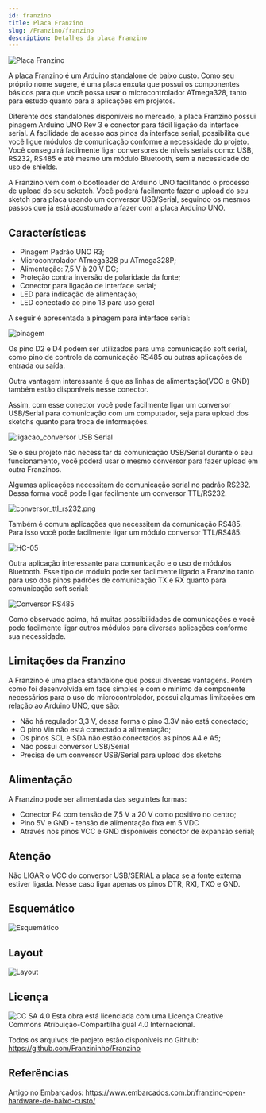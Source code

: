 ```yaml
---
id: franzino
title: Placa Franzino
slug: /Franzino/franzino
description: Detalhes da placa Franzino
---
```


![Placa Franzino](img/franzino.jpg)

A placa Franzino é um Arduino standalone de baixo custo. Como seu próprio nome sugere, é uma placa enxuta que possui os componentes básicos para que você possa usar o microcontrolador ATmega328, tanto para estudo quanto para a aplicações em projetos.

Diferente dos standalones disponíveis no mercado, a placa Franzino possui pinagem Arduino UNO Rev 3 e conector para fácil ligação da interface serial. A facilidade de acesso aos pinos da interface serial, possibilita que você ligue módulos de comunicação conforme a necessidade do projeto. Você conseguirá facilmente ligar conversores de níveis seriais como: USB, RS232, RS485 e até mesmo um módulo Bluetooth, sem a necessidade do uso de shields.

A Franzino vem com o bootloader do Arduino UNO facilitando o processo de upload do seu scketch. Você poderá facilmente fazer o upload do seu sketch para placa usando um conversor USB/Serial, seguindo os mesmos passos que já está acostumado a fazer com a placa Arduino UNO.

## Características

- Pinagem Padrão UNO R3;
- Microcontrolador ATmega328 pu ATmega328P;
- Alimentação: 7,5 V à 20 V DC;
- Proteção contra inversão de polaridade da fonte;
- Conector para ligação de interface serial;
- LED para indicação de alimentação;
- LED conectado ao pino 13 para uso geral

A seguir é apresentada a pinagem para interface serial:

![pinagem](img/pinout.png)

Os pino D2 e D4 podem ser utilizados para uma comunicação soft serial, como pino de controle da comunicação RS485 ou outras aplicações de entrada ou saída.

Outra vantagem interessante é que as linhas de alimentação(VCC e GND) também estão disponíveis nesse conector.

Assim, com esse conector você pode facilmente ligar um conversor USB/Serial para comunicação com um computador, seja para upload dos sketchs quanto para troca de informações.

![ligacao_conversor USB Serial](img/ligacao_conversor.jpg)

Se o seu projeto não necessitar da comunicação USB/Serial durante o seu funcionamento, você poderá usar o mesmo conversor para fazer upload em outra Franzinos.

Algumas aplicações necessitam de comunicação serial no padrão RS232. Dessa forma você pode ligar facilmente um conversor TTL/RS232.

![conversor_ttl_rs232.png](img/conversor_ttl_rs232.png)

Também é comum aplicações que necessitem da comunicação RS485. Para isso você pode facilmente ligar um módulo conversor TTL/RS485:

![HC-05](img/hc-05.png)

Outra aplicação interessante para comunicação e o uso de módulos Bluetooth. Esse tipo de módulo pode ser facilmente ligado a Franzino tanto para uso dos pinos padrões de comunicação TX e RX quanto para comunicação soft serial:

![Conversor RS485](img/rs485.png)

Como observado acima, há muitas possibilidades de comunicações e você pode facilmente ligar outros módulos para diversas aplicações conforme sua necessidade.

## Limitações da Franzino

A Franzino é uma placa standalone que possui diversas vantagens. Porém como foi desenvolvida em face simples e com o mínimo de componente necessários para o uso do microcontrolador, possui algumas limitações em relação ao Arduino UNO, que são:

- Não há regulador 3,3 V, dessa forma o pino 3.3V não está conectado;
- O pino Vin não está conectado a alimentação;
- Os pinos SCL e SDA não estão conectados as pinos A4 e A5;
- Não possui conversor USB/Serial
- Precisa de um conversor USB/Serial para upload dos sketchs

## Alimentação

A Franzino pode ser alimentada das seguintes formas:

- Conector P4 com tensão de 7,5 V a 20 V como positivo no centro;
- Pino 5V e GND - tensão de alimentação fixa em 5 VDC
- Através nos pinos VCC e GND disponíveis conector de expansão serial;

## Atenção

Não LIGAR o VCC do conversor USB/SERIAL a placa se a fonte externa estiver ligada. Nesse caso ligar apenas os pinos DTR, RXI, TXO e GND.

## Esquemático

![Esquemático](img/esquematico.png)

## Layout

![Layout](img/layout.png)

## Licença

![CC SA 4.0](img/cc-sa-40.png)
Esta obra está licenciada com uma Licença Creative Commons Atribuição-CompartilhaIgual 4.0 Internacional.

Todos os arquivos de projeto estão disponíveis no Github: <https://github.com/Franzininho/Franzino>

## Referências

Artigo no Embarcados: <https://www.embarcados.com.br/franzino-open-hardware-de-baixo-custo/>
